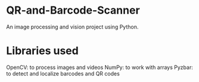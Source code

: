 # QR-and-Barcode-Scanner
An image processing and vision project using Python.

# Libraries used
OpenCV: to process images and videos
NumPy: to work with arrays
Pyzbar: to detect and localize barcodes and QR codes
